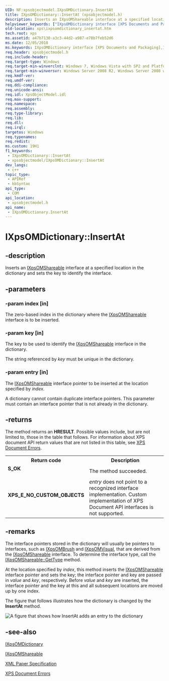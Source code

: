```yaml
---
UID: NF:xpsobjectmodel.IXpsOMDictionary.InsertAt
title: IXpsOMDictionary::InsertAt (xpsobjectmodel.h)
description: Inserts an IXpsOMShareable interface at a specified location in the dictionary and sets the key to identify the interface.
helpviewer_keywords: ["IXpsOMDictionary interface [XPS Documents and Packaging]","InsertAt method","IXpsOMDictionary.InsertAt","IXpsOMDictionary::InsertAt","InsertAt","InsertAt method [XPS Documents and Packaging]","InsertAt method [XPS Documents and Packaging]","IXpsOMDictionary interface","xps.ixpsomdictionary_insertat","xpsobjectmodel/IXpsOMDictionary::InsertAt"]
old-location: xps\ixpsomdictionary_insertat.htm
tech.root: xps
ms.assetid: a47b7130-a3c3-44d2-a987-e78b7feb52d6
ms.date: 12/05/2018
ms.keywords: IXpsOMDictionary interface [XPS Documents and Packaging],InsertAt method, IXpsOMDictionary.InsertAt, IXpsOMDictionary::InsertAt, InsertAt, InsertAt method [XPS Documents and Packaging], InsertAt method [XPS Documents and Packaging],IXpsOMDictionary interface, xps.ixpsomdictionary_insertat, xpsobjectmodel/IXpsOMDictionary::InsertAt
req.header: xpsobjectmodel.h
req.include-header: 
req.target-type: Windows
req.target-min-winverclnt: Windows 7, Windows Vista with SP2 and Platform Update for Windows Vista [desktop apps \| UWP apps]
req.target-min-winversvr: Windows Server 2008 R2, Windows Server 2008 with SP2 and Platform Update for Windows Server 2008 [desktop apps \| UWP apps]
req.kmdf-ver: 
req.umdf-ver: 
req.ddi-compliance: 
req.unicode-ansi: 
req.idl: XpsObjectModel.idl
req.max-support: 
req.namespace: 
req.assembly: 
req.type-library: 
req.lib: 
req.dll: 
req.irql: 
targetos: Windows
req.typenames: 
req.redist: 
ms.custom: 19H1
f1_keywords:
 - IXpsOMDictionary::InsertAt
 - xpsobjectmodel/IXpsOMDictionary::InsertAt
dev_langs:
 - c++
topic_type:
 - APIRef
 - kbSyntax
api_type:
 - COM
api_location:
 - xpsobjectmodel.h
api_name:
 - IXpsOMDictionary.InsertAt
---
```


# IXpsOMDictionary::InsertAt


## -description

Inserts an <a href="/windows/desktop/api/xpsobjectmodel/nn-xpsobjectmodel-ixpsomshareable">IXpsOMShareable</a> interface at a specified location in the dictionary and sets the key to identify the interface.

## -parameters

### -param index [in]

The zero-based index in the dictionary where the <a href="/windows/desktop/api/xpsobjectmodel/nn-xpsobjectmodel-ixpsomshareable">IXpsOMShareable</a> interface is to be inserted.

### -param key [in]

The key to be used to identify the <a href="/windows/desktop/api/xpsobjectmodel/nn-xpsobjectmodel-ixpsomshareable">IXpsOMShareable</a> interface in the dictionary.

The string referenced by <i>key</i> must be unique in the dictionary.

### -param entry [in]

The <a href="/windows/desktop/api/xpsobjectmodel/nn-xpsobjectmodel-ixpsomshareable">IXpsOMShareable</a> interface pointer to be inserted at the location specified by <i>index</i>.

A dictionary cannot contain duplicate interface pointers. This parameter must contain an interface pointer that is not already in the dictionary.

## -returns

The method returns an <b>HRESULT</b>. Possible values include, but are not limited to, those in the table that follows. For information about  XPS document API return values that are not listed in this table, see <a href="/previous-versions/windows/desktop/dd372955(v=vs.85)">XPS Document Errors</a>.

<table>
<tr>
<th>Return code</th>
<th>Description</th>
</tr>
<tr>
<td width="40%">
<dl>
<dt><b>S_OK</b></dt>
</dl>
</td>
<td width="60%">
The method succeeded.

</td>
</tr>
<tr>
<td width="40%">
<dl>
<dt><b>XPS_E_NO_CUSTOM_OBJECTS</b></dt>
</dl>
</td>
<td width="60%">
<i>entry</i> does not point to a recognized interface implementation. Custom implementation of XPS Document API interfaces is not supported.

</td>
</tr>
</table>

## -remarks

The interface pointers stored in the dictionary will usually be pointers to interfaces, such as <a href="/windows/desktop/api/xpsobjectmodel/nn-xpsobjectmodel-ixpsombrush">IXpsOMBrush</a>                 and <a href="/windows/desktop/api/xpsobjectmodel/nn-xpsobjectmodel-ixpsomvisual">IXpsOMVisual</a>, that are derived from the <a href="/windows/desktop/api/xpsobjectmodel/nn-xpsobjectmodel-ixpsomshareable">IXpsOMShareable</a> interface. To determine the interface type, call the <a href="/windows/desktop/api/xpsobjectmodel/nf-xpsobjectmodel-ixpsomshareable-gettype">IXpsOMShareable::GetType</a> method.

At the location specified by <i>index</i>, this method inserts the <a href="/windows/desktop/api/xpsobjectmodel/nn-xpsobjectmodel-ixpsomshareable">IXpsOMShareable</a> interface pointer and  sets the key;  the interface pointer and key are passed in <i>value</i> and <i>key</i>, respectively.  Before <i>value</i> and <i>key</i> are inserted, the interface pointer and the key at this and all subsequent locations  are moved up by one index.

The figure that follows illustrates how the dictionary is changed by the <b>InsertAt</b> method.

<img alt="A figure that shows how InsertAt adds an entry to the dictionary" src="./images/dictionary_insertat.png"/>

## -see-also

<a href="/windows/desktop/api/xpsobjectmodel/nn-xpsobjectmodel-ixpsomdictionary">IXpsOMDictionary</a>



<a href="/windows/desktop/api/xpsobjectmodel/nn-xpsobjectmodel-ixpsomshareable">IXpsOMShareable</a>



<a href="https://en.wikipedia.org/wiki/Open_XML_Paper_Specification">XML Paper Specification</a>



<a href="/previous-versions/windows/desktop/dd372955(v=vs.85)">XPS Document Errors</a>